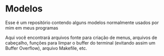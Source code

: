 # Modelos

Esse é um repositório contendo alguns modelos normalmente usados por mim em meus programas

Aqui você encontrará arquivos fonte para criação de menus, arquivos de cabeçalho, funções para
limpar o buffer do terminal (evitando assim um Buffer Overflow), arquivo Makefile, etc.
